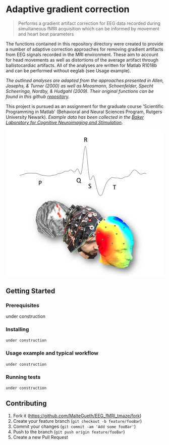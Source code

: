# Adaptive gradient correction
> Performs a gradient artifact correction for EEG data recorded during simultaneous fMRI acquisition which can be informed by movement and heart beat parameters

The functions contained in this repository directory were created to provide a number of adaptive correction approaches
for removing gradient artifacts from EEG signals recorded in the MRI environment. These aim to account
for head movements as well as distortions of the average artifact through ballistocardiac artifacts. All of the
analyses are written for Matlab R1018b and can be performed without eeglab (see Usage example). 

_The outlined analyses are adapted from the approaches presented in Allen, Josephs, & Turner (2000) as well as 
Moosmann, Schoenfelder, Specht Scheeringa, Nordby, & Hudgahl (2009). Their original functions can be found in
this github [repository][bergen_toolbox]._

This project is pursued as an assignment for the graduate course 'Scientific Programming in Matlab' (Behavioral
and Neural Sciences Program, Rutgers University Newark). _Example data has been collected in the [Baker Laboratory
for Cognitive Neuroimaging and Stimulation][lap_page]._

![](logo.png)


## Getting Started

### Prerequisites

under construction

### Installing

```
under construction
```

### Usage example and typical workflow

```
under construction
```

### Running tests

```
under construction
```

## Contributing

1. Fork it (<https://github.com/MalteGueth/EEG_fMRI_tmaze/fork>)
2. Create your feature branch (`git checkout -b feature/fooBar`)
3. Commit your changes (`git commit -am 'Add some fooBar'`)
4. Push to the branch (`git push origin feature/fooBar`)
5. Create a new Pull Request

<!-- Markdown link & img dfn's -->
[bergen_toolbox]: https://github.com/jnvandermeer/BergenToolboxModified
[lap_page]: http://neurostimlab.com
